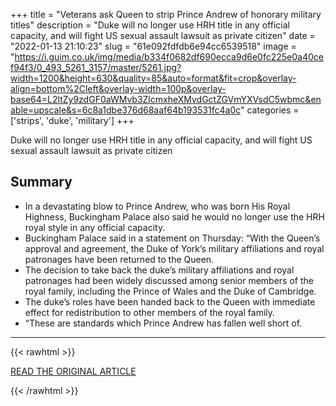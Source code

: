+++
title = "Veterans ask Queen to strip Prince Andrew of honorary military titles"
description = "Duke will no longer use HRH title in any official capacity, and will fight US sexual assault lawsuit as private citizen"
date = "2022-01-13 21:10:23"
slug = "61e092fdfdb6e94cc6539518"
image = "https://i.guim.co.uk/img/media/b334f0682df690ecca9d6e0fc225e0a40cef94f3/0_493_5261_3157/master/5261.jpg?width=1200&height=630&quality=85&auto=format&fit=crop&overlay-align=bottom%2Cleft&overlay-width=100p&overlay-base64=L2ltZy9zdGF0aWMvb3ZlcmxheXMvdGctZGVmYXVsdC5wbmc&enable=upscale&s=6c8a1dbe376d68aaf64b193531fc4a0c"
categories = ['strips', 'duke', 'military']
+++

Duke will no longer use HRH title in any official capacity, and will fight US sexual assault lawsuit as private citizen

## Summary

- In a devastating blow to Prince Andrew, who was born His Royal Highness, Buckingham Palace also said he would no longer use the HRH royal style in any official capacity.
- Buckingham Palace said in a statement on Thursday: “With the Queen’s approval and agreement, the Duke of York’s military affiliations and royal patronages have been returned to the Queen.
- The decision to take back the duke’s military affiliations and royal patronages had been widely discussed among senior members of the royal family, including the Prince of Wales and the Duke of Cambridge.
- The duke’s roles have been handed back to the Queen with immediate effect for redistribution to other members of the royal family.
- “These are standards which Prince Andrew has fallen well short of.

---

{{< rawhtml >}}
  <p class="article-category">
    <a target="_blank" href="https://www.theguardian.com/uk-news/2022/jan/13/veterans-ask-queen-to-strip-prince-andrew-of-honorary-military-titles">READ THE ORIGINAL ARTICLE</a>
  </p>
{{< /rawhtml >}}
